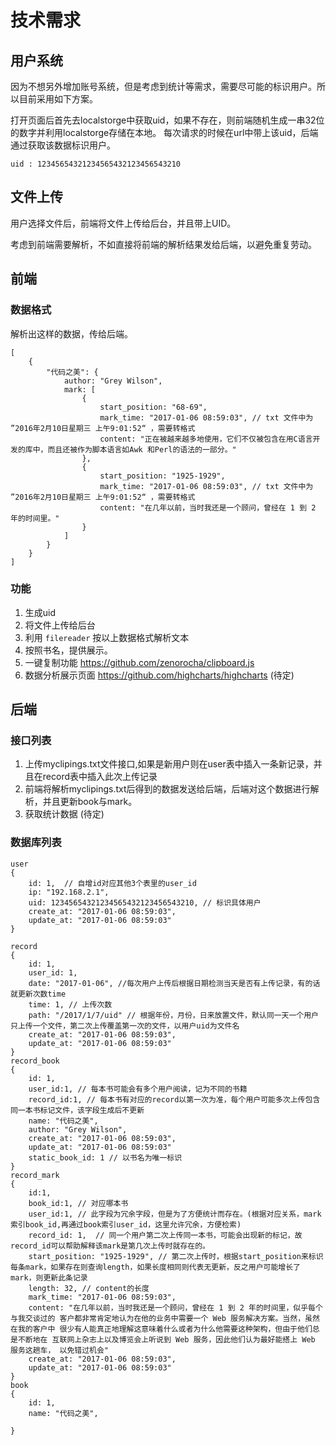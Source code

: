# 技术需求
## 用户系统
因为不想另外增加账号系统，但是考虑到统计等需求，需要尽可能的标识用户。所以目前采用如下方案。

打开页面后首先去localstorge中获取uid，如果不存在，则前端随机生成一串32位的数字并利用localstorge存储在本地。
每次请求的时候在url中带上该uid，后端通过获取该数据标识用户。
 
`uid : 12345654321234565432123456543210`

## 文件上传
用户选择文件后，前端将文件上传给后台，并且带上UID。

考虑到前端需要解析，不如直接将前端的解析结果发给后端，以避免重复劳动。

## 前端
### 数据格式
解析出这样的数据，传给后端。
```
[
    {
        "代码之美": {
            author: "Grey Wilson",
            mark: [
                {
                    start_position: "68-69",
                    mark_time: "2017-01-06 08:59:03", // txt 文件中为 ”2016年2月10日星期三 上午9:01:52“ ，需要转格式
                    content: "正在被越来越多地使用，它们不仅被包含在用C语言开发的库中，而且还被作为脚本语言如Awk 和Perl的语法的一部分。"
                },
                {
                    start_position: "1925-1929",
                    mark_time: "2017-01-06 08:59:03", // txt 文件中为 ”2016年2月10日星期三 上午9:01:52“ ，需要转格式
                    content: "在几年以前，当时我还是一个顾问，曾经在 1 到 2 年的时间里。"
                }
            ]
        }
    }
]
```
### 功能
1. 生成uid
2. 将文件上传给后台
3. 利用 `filereader` 按以上数据格式解析文本
4. 按照书名，提供展示。
5. 一键复制功能 https://github.com/zenorocha/clipboard.js
6. 数据分析展示页面 https://github.com/highcharts/highcharts (待定)

## 后端

### 接口列表
1. 上传myclipings.txt文件接口,如果是新用户则在user表中插入一条新记录，并且在record表中插入此次上传记录
2. 前端将解析myclipings.txt后得到的数据发送给后端，后端对这个数据进行解析，并且更新book与mark。 
3. 获取统计数据 (待定)

### 数据库列表
```
user
{
    id: 1,  // 自增id对应其他3个表里的user_id
    ip: "192.168.2.1", 
    uid: 12345654321234565432123456543210, // 标识具体用户
    create_at: "2017-01-06 08:59:03",
    update_at: "2017-01-06 08:59:03"
}

record 
{
    id: 1,
    user_id: 1, 
    date: "2017-01-06", //每次用户上传后根据日期检测当天是否有上传记录，有的话就更新次数time
    time: 1, // 上传次数 
    path: "/2017/1/7/uid" // 根据年份，月份，日来放置文件，默认同一天一个用户只上传一个文件，第二次上传覆盖第一次的文件，以用户uid为文件名
    create_at: "2017-01-06 08:59:03",
    update_at: "2017-01-06 08:59:03"
}
record_book 
{
    id: 1,
    user_id:1, // 每本书可能会有多个用户阅读，记为不同的书籍
    record_id:1, // 每本书有对应的record以第一次为准，每个用户可能多次上传包含同一本书标记文件，该字段生成后不更新
    name: "代码之美",  
    author: "Grey Wilson",
    create_at: "2017-01-06 08:59:03",
    update_at: "2017-01-06 08:59:03"
    static_book_id: 1 // 以书名为唯一标识
}
record_mark
{
    id:1,
    book_id:1, // 对应哪本书
    user_id:1, // 此字段为冗余字段，但是为了方便统计而存在。(根据对应关系，mark索引book_id,再通过book索引user_id，这里允许冗余，方便检索)
    record_id: 1,  // 同一个用户第二次上传同一本书，可能会出现新的标记，故record_id可以帮助解释该mark是第几次上传时就存在的。
    start_position: "1925-1929", // 第二次上传时，根据start_position来标识每条mark，如果存在则查询length，如果长度相同则代表无更新，反之用户可能增长了mark，则更新此条记录
    length: 32, // content的长度
    mark_time: "2017-01-06 08:59:03", 
    content: "在几年以前，当时我还是一个顾问，曾经在 1 到 2 年的时间里，似乎每个与我交谈过的 客户都非常肯定地认为在他的业务中需要一个 Web 服务解决方案。当然，虽然在我的客户中 很少有人能真正地理解这意味着什么或者为什么他需要这种架构，但由于他们总是不断地在 互联网上杂志上以及博览会上听说到 Web 服务，因此他们认为最好能搭上 Web 服务这趟车， 以免错过机会"
    create_at: "2017-01-06 08:59:03",
    update_at: "2017-01-06 08:59:03"
}
book 
{
    id: 1,
    name: "代码之美",

}
```
